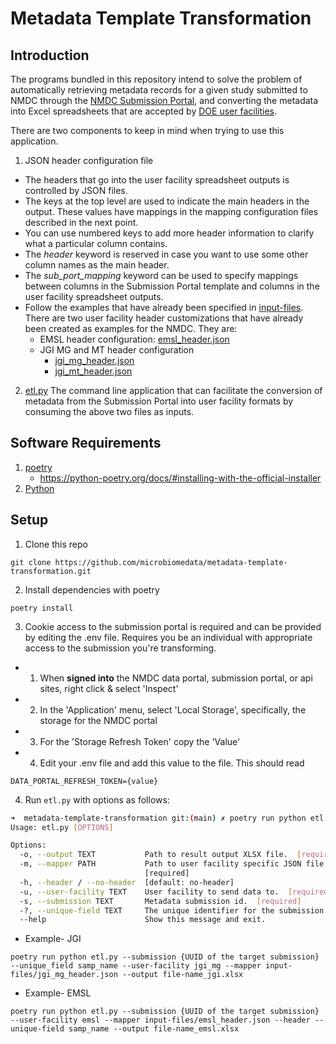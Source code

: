 # Metadata Template Transformation

## Introduction

The programs bundled in this repository intend to solve the problem of automatically retrieving metadata records for a given study submitted to NMDC through the [NMDC Submission Portal](https://data.microbiomedata.org/submission/home), and converting the metadata into Excel spreadsheets that are accepted by [DOE user facilities](https://www.energy.gov/science/office-science-user-facilities).

There are two components to keep in mind when trying to use this application.

1. JSON header configuration file
  * The headers that go into the user facility spreadsheet outputs is controlled by JSON files.
  * The keys at the top level are used to indicate the main headers in the output. These values have mappings in the mapping configuration files described in the next point.
  * You can use numbered keys to add more header information to clarify what a particular column contains.
  * The *header* keyword is reserved in case you want to use some other column names as the main header.
  * The *sub_port_mapping* keyword can be used to specify mappings between columns in the Submission Portal template and columns in the user facility spreadsheet outputs.
  * Follow the examples that have already been specified in [input-files](input-files/). There are two user facility header customizations that have already been created as examples for the NMDC. They are:
    * EMSL header configuration: [emsl_header.json](input-files/emsl_header.json)
    * JGI MG and MT header configuration
      * [jgi_mg_header.json](input-files/jgi_mg_header.json)
      * [jgi_mt_header.json](input-files/jgi_mt_header.json)

2. [etl.py](etl.py)
   The command line application that can facilitate the conversion of metadata from the Submission Portal into user facility formats by consuming the above two files as inputs.

## Software Requirements
1. [poetry](https://python-poetry.org/)
    - https://python-poetry.org/docs/#installing-with-the-official-installer 
3. [Python](https://www.python.org/downloads/release/python-390/)

## Setup

1.  Clone this repo

```
git clone https://github.com/microbiomedata/metadata-template-transformation.git
```

2. Install dependencies with poetry

```
poetry install
```

3. Cookie access to the submission portal is required and can be provided by editing the .env file. Requires you be an individual with appropriate access to the submission you're transforming.
- 1. When **signed into** the NMDC data portal, submission portal, or api sites, right click & select 'Inspect'
- 2. In the 'Application' menu, select 'Local Storage', specifically, the storage for the NMDC portal
- 3. For the  'Storage Refresh Token' copy the 'Value'
- 4. Edit your .env file and add this value to the file. This should read 
```
DATA_PORTAL_REFRESH_TOKEN={value}
```

4. Run `etl.py` with options as follows:

```bash
➜  metadata-template-transformation git:(main) ✗ poetry run python etl.py --help                                          
Usage: etl.py [OPTIONS]

Options:
  -o, --output TEXT           Path to result output XLSX file.  [required]
  -m, --mapper PATH           Path to user facility specific JSON file.
                              [required]
  -h, --header / --no-header  [default: no-header]
  -u, --user-facility TEXT    User facility to send data to.  [required]
  -s, --submission TEXT       Metadata submission id.  [required]
  -?, --unique-field TEXT     The unique identifier for the submission being transformed.
  --help                      Show this message and exit.
```
- Example- JGI
```
poetry run python etl.py --submission {UUID of the target submission} --unique_field samp_name --user-facility jgi_mg --mapper input-files/jgi_mg_header.json --output file-name_jgi.xlsx
```
- Example- EMSL
```
poetry run python etl.py --submission {UUID of the target submission} --user-facility emsl --mapper input-files/emsl_header.json --header --unique-field samp_name --output file-name_emsl.xlsx
```
